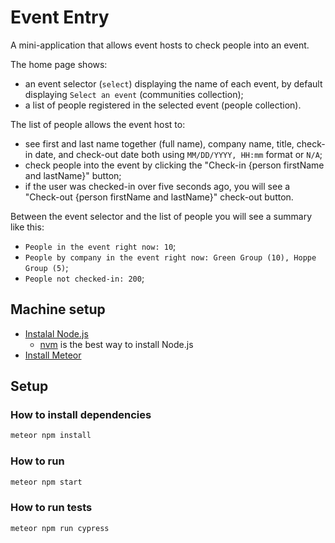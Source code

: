 # Event Entry

A mini-application that allows event hosts to check people into an event.

The home page shows:

- an event selector (`select`) displaying the name of each event, by default displaying `Select an event` (communities collection);
- a list of people registered in the selected event (people collection).

The list of people allows the event host to:

- see first and last name together (full name), company name, title, check-in date, and check-out date both using `MM/DD/YYYY, HH:mm` format or `N/A`;
- check people into the event by clicking the "Check-in {person firstName and lastName}" button;
- if the user was checked-in over five seconds ago, you will see a "Check-out {person firstName and lastName}" check-out button.

Between the event selector and the list of people you will see a summary like this:

- `People in the event right now: 10`;
- `People by company in the event right now: Green Group (10), Hoppe Group (5)`;
- `People not checked-in: 200`;


## Machine setup

- [Instalal Node.js](https://nodejs.org/en/download/)
  - [nvm](https://github.com/nvm-sh/nvm#installing-and-updating) is the best way to install Node.js
- [Install Meteor](https://www.meteor.com/developers/install)

## Setup

### How to install dependencies

```bash
meteor npm install
```

### How to run

```bash
meteor npm start
```

### How to run tests

```bash
meteor npm run cypress
```
